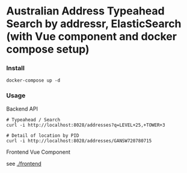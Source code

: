 
# Australian Address Typeahead Search by addressr, ElasticSearch (with Vue component and docker compose setup)

### Install

```
docker-compose up -d
```

### Usage

Backend API

```shell
# Typeahead / Search
curl -i http://localhost:8028/addresses?q=LEVEL+25,+TOWER+3

# Detail of location by PID
curl -i http://localhost:8028/addresses/GANSW720780715
```

Frontend Vue Component

see [./frontend](./frontend)
